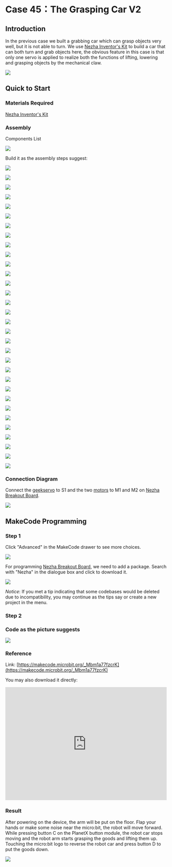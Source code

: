 # Case 45：The Grasping Car V2

## Introduction
In the previous case we built a grabbing car which can grasp objects very well, but it is not able to turn. We use [Nezha Inventor's Kit](https://www.elecfreaks.com/nezha-inventor-s-kit-for-micro-bit-without-micro-bit-board.html) to build a car that can both turn and grab objects here, the obvious feature in this case is that only one servo is applied to realize both the functions of lifting, lowering and grasping objects by the mechanical claw.

![](./images/45_1.png)

## Quick to Start

### Materials Required

[Nezha Inventor's Kit](https://www.elecfreaks.com/nezha-inventor-s-kit-for-micro-bit-without-micro-bit-board.html)

### Assembly

Components List

![](./images/neza-inventor-s-kit-case-45-02.png)

Build it as the assembly steps suggest: 

![](./images/neza-inventor-s-kit-step-45-01.png)

![](./images/neza-inventor-s-kit-step-45-02.png)

![](./images/neza-inventor-s-kit-step-45-03.png)

![](./images/neza-inventor-s-kit-step-45-04.png)

![](./images/neza-inventor-s-kit-step-45-05.png)

![](./images/neza-inventor-s-kit-step-45-06.png)

![](./images/neza-inventor-s-kit-step-45-07.png)

![](./images/neza-inventor-s-kit-step-45-08.png)

![](./images/neza-inventor-s-kit-step-45-09.png)

![](./images/neza-inventor-s-kit-step-45-10.png)

![](./images/neza-inventor-s-kit-step-45-11.png)

![](./images/neza-inventor-s-kit-step-45-12.png)

![](./images/neza-inventor-s-kit-step-45-13.png)

![](./images/neza-inventor-s-kit-step-45-14.png)

![](./images/neza-inventor-s-kit-step-45-15.png)

![](./images/neza-inventor-s-kit-step-45-16.png)

![](./images/neza-inventor-s-kit-step-45-17.png)

![](./images/neza-inventor-s-kit-step-45-18.png)

![](./images/neza-inventor-s-kit-step-45-19.png)

![](./images/neza-inventor-s-kit-step-45-20.png)

![](./images/neza-inventor-s-kit-step-45-21.png)

![](./images/neza-inventor-s-kit-step-45-22.png)

![](./images/neza-inventor-s-kit-step-45-23.png)

![](./images/neza-inventor-s-kit-step-45-24.png)

![](./images/neza-inventor-s-kit-step-45-25.png)

![](./images/neza-inventor-s-kit-step-45-26.png)

![](./images/neza-inventor-s-kit-step-45-27.png)

![](./images/neza-inventor-s-kit-step-45-28.png)

![](./images/neza-inventor-s-kit-step-45-29.png)

![](./images/neza-inventor-s-kit-step-45-30.png)

![](./images/neza-inventor-s-kit-step-45-31.png)

![](./images/neza-inventor-s-kit-step-45-32.png)


### Connection Diagram

Connect the [geekservo](https://www.elecfreaks.com/geekservo-2kg-360-degrees-compatible-with-lego.html) to S1 and the two [motors](https://www.elecfreaks.com/geekservo-motor-2kg-compatible-with-lego.html) to M1 and M2 on [Nezha Breakout Board](https://www.elecfreaks.com/nezha-breakout-board.html).

![](./images/neza-inventor-s-kit-case-45-03.png)


## MakeCode Programming


### Step 1

Click "Advanced" in the MakeCode drawer to see more choices.

![](./images/neza-inventor-s-kit-case-37-04.png)

For programming [Nezha Breakout Board](https://www.elecfreaks.com/nezha-breakout-board.html), we need to add a package. Search with "Nezha" in the dialogue box and click to download it. 

![](./images/neza-inventor-s-kit-case-37-06.png)

*Notice*: If you met a tip indicating that some codebases would be deleted due to incompatibility, you may continue as the tips say or create a new project in the menu. 

### Step 2
### Code as the picture suggests

![](./images/neza-inventor-s-kit-case-45-07.png)

### Reference
Link: [https://makecode.microbit.org/_Mbm1a77fzcrK](https://makecode.microbit.org/_Mbm1a77fzcrK)

You may also download it directly: 

<div style="position:relative;height:0;padding-bottom:70%;overflow:hidden;"><iframe style="position:absolute;top:0;left:0;width:100%;height:100%;" src="https://makecode.microbit.org/#pub:_Mbm1a77fzcrK" frameborder="0" sandbox="allow-popups allow-forms allow-scripts allow-same-origin"></iframe></div>  


### Result

After powering on the device, the arm will be put on the floor. Flap your hands or make some noise near the micro:bit, the robot will move forward.
While pressing button C on the PlanetX button module, the robot car stops moving and the robot arm starts grasping the goods and lifting them up.
Touching the micro:bit logo to reverse the robot car and press button D to put the goods down.

![](./images/45_2.gif)
